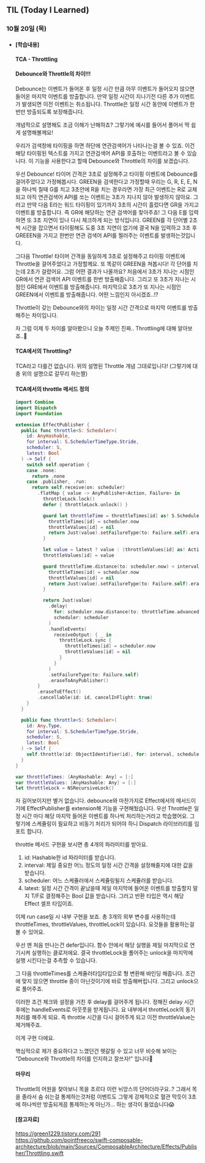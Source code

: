 ## TIL (Today I Learned)

### 10월 20일 (목)    

- #### [학습내용] 
    #### TCA - Throttling

    #### Debounce와 Throttle의 차이!!!         

    Debounce는 이벤트가 들어온 후 일정 시간 만큼 아무 이벤트가 들어오지 않으면 들어온 마지막 이벤트를 방출합니다.
    만약 일정 시간이 지나기전 다른 추가 이벤트가 발생되면 이전 이벤트는 취소됩니다.
    Throttle은 일정 시간 동안에 이벤트가 한번만 방출되도록 보장해줍니다.

    개념적으로 설명해도 조금 이해가 난해하죠?
    그렇기에 예시를 들어서 풀어서 딱 쉽게 설명해볼께요!

    우리가 검색창에 타이핑을 하면 하단에 연관검색어가 나타나는걸 볼 수 있죠.
    이건 해당 타이핑된 텍스트를 가지고 연관검색어 API를 호출하는 이벤트라고 볼 수 있습니다.
    이 기능을 사용한다고 할때 Debounce와 Throttle의 차이를 보겠습니다.

    우선 Debounce!
    타이머 간격은 3초로 설정해주고 타이핑 이벤트에 Debounce를 걸어주었다고 가정해봅시다.
    GREEN을 검색한다고 가정할때 우리는 G, R, E, E, N을 하나씩 칠때 G를 치고 3초안에 R을 치는 경우라면 가장 최근 이벤트는 R로 교체되고 아직 연관검색어 API를 쏘는 이벤트는 3초가 지나지 않아 발생하지 않아요.
    그러고 만약 다음 E라는 워드 타이핑이 있기까지 3초의 시간이 흘렀다면 GR을 가지고 이벤트를 방출합니다.
    즉 GR에 해당하는 연관 검색어를 찾아주죠!
    그 다음 E를 입력하면 또 3초 지연이 있나 다시 체크하게 되는 방식입니다.
    GREEN를 각 단어별 2초씩 시간을 잡으면서 타이핑해도 도중 3초 지연이 없기에 결국 N을 입력하고 3초 후 GREEEN을 가지고 한번만 연관 검색어 API를 찔러주는 이벤트를 발생하는것입니다.

    그다음 Throttle!
    타이머 간격을 동일하게 3초로 설정해주고 타이핑 이벤트에 Throttle을 걸어주었다고 가정할께요.
    또 똑같이 GREEN을 쳐봅시다!
    각 단어를 치는데 2초가 걸렸어요.
    그럼 어떤 결과가 나올까요?
    처음에서 3초가 지나는 시점인 GR에서 연관 검색어 API 이벤트를 한번 방출해줍니다.
    그리고 또 3초가 지나는 시점인 GRE에서 이벤트를 방출해줍니다.
    마지막으로 3초가 또 지나는 시점인 GREEN에서 이벤트를 방출해줍니다.
    어떤 느낌인지 아시겠죠..!?

    Throttle이 갖는 Debounce와의 차이는 일정 시간 간격으로 마지막 이벤트를 방출해주는 차이입니다.

    자 그럼 이제 두 차이를 알아봤으니 오늘 주제인 진짜.. Throttling에 대해 알아보죠..🥲

    #### TCA에서의 Throttling?

    TCA라고 다를건 없습니다.
    위의 설명된 Throttle 개념 그대로입니다!
    (그렇기에 대충 위의 설명으로 갈무리 하는짤)

    #### TCA에서의 throttle 메서드 정의
    
    ```swift
    import Combine
    import Dispatch
    import Foundation

    extension EffectPublisher {
      public func throttle<S: Scheduler>(
        id: AnyHashable,
        for interval: S.SchedulerTimeType.Stride,
        scheduler: S,
        latest: Bool
      ) -> Self {
        switch self.operation {
        case .none:
          return .none
        case .publisher, .run:
          return self.receive(on: scheduler)
            .flatMap { value -> AnyPublisher<Action, Failure> in
              throttleLock.lock()
              defer { throttleLock.unlock() }

              guard let throttleTime = throttleTimes[id] as! S.SchedulerTimeType? else {
                throttleTimes[id] = scheduler.now
                throttleValues[id] = nil
                return Just(value).setFailureType(to: Failure.self).eraseToAnyPublisher()
              }

              let value = latest ? value : (throttleValues[id] as! Action? ?? value)
              throttleValues[id] = value

              guard throttleTime.distance(to: scheduler.now) < interval else {
                throttleTimes[id] = scheduler.now
                throttleValues[id] = nil
                return Just(value).setFailureType(to: Failure.self).eraseToAnyPublisher()
              }

              return Just(value)
                .delay(
                  for: scheduler.now.distance(to: throttleTime.advanced(by: interval)),
                  scheduler: scheduler
                )
                .handleEvents(
                  receiveOutput: { _ in
                    throttleLock.sync {
                      throttleTimes[id] = scheduler.now
                      throttleValues[id] = nil
                    }
                  }
                )
                .setFailureType(to: Failure.self)
                .eraseToAnyPublisher()
            }
            .eraseToEffect()
            .cancellable(id: id, cancelInFlight: true)
        }
      }

      public func throttle<S: Scheduler>(
        id: Any.Type,
        for interval: S.SchedulerTimeType.Stride,
        scheduler: S,
        latest: Bool
      ) -> Self {
        self.throttle(id: ObjectIdentifier(id), for: interval, scheduler: scheduler, latest: latest)
      }
    }

    var throttleTimes: [AnyHashable: Any] = [:]
    var throttleValues: [AnyHashable: Any] = [:]
    let throttleLock = NSRecursiveLock()
    ```
    자 길어보이지만 별거 없습니다.
    debounce와 마찬가지로 Effect에서의 메서드이기에 EffectPublisher를 extension해 기능을 구현해뒀습니다.
    우선 Throttle은 일정 시간 마다 해당 마지막 들어온 이벤트를 하나씩 처리하는거라고 학습했어요.
    그렇기에 스케쥴링이 필요하고 비동기 처리가 되어야 하니 Dispatch 라이브러리를 임포트 합니다.

    throttle 메서드 구현을 보시면 총 4개의 파라미터를 받아요.
    1. id: Hashable한 id 파라미터를 받습니다.
    2. interval: 제일 중요한 어느 정도의 일정 시간 간격을 설정해줄지에 대한 값을 받습니다.
    3. scheduler: 어느 스케쥴러에서 스케쥴링될지 스케쥴러를 받습니다.
    4. latest: 일정 시간 간격이 끝났을때 제일 마지막에 들어온 이벤트를 방출할지 말지 T/F로 결정해주는 Bool 값을 받습니다.
    그러고 반환 타입은 역시 해당 Effect 셀프 타입이죠.

    이제 run case일 시 내부 구현을 보죠.
    총 3개의 외부 변수를 사용하는데 throttleTimes, throttleValues, throttleLock이 있습니다.
    요것들을 활용하는걸 볼 수 있어요.

    우선 맨 처음 만나는건 defer입니다.
    함수 안에서 해당 실행을 제일 마지막으로 연기시켜 실행하는 클로저에요.
    결국 throttleLock을 풀어주는 unlock을 마지막에 실행 시킨다는걸 추측할 수 있습니다.

    그 다음 throttleTimes를 스케쥴러타임타입으로 형 변환해 바인딩 해줍니다.
    조건에 맞지 않으면 throttle 중이 아닌것이기에 바로 방출해버립니다.
    그리고 unlock으로 풀어주죠.

    이러한 조건 체크와 설정을 거친 후 delay를 걸어주게 됩니다.
    정해진 delay 시간 후에는 handleEvents로 아웃풋을 받게됩니다.
    요 내부에서 throttleLock의 동기 처리를 해주게 되요.
    즉 throttle 시간을 다시 걸어주게 되고 이전 throttleValue는 제거해주죠.

    이게 구현 다에요.

    핵심적으로 제가 중요하다고 느꼈던건 헷갈릴 수 있고 너무 비슷해 보이는 
    "Debounce와 Throttle의 차이를 인지하고 잘쓰자!" 입니다🙌

    #### 마무리

    Throttle의 어원을 찾아보니 목을 조르다 이런 뉘앙스의 단어더라구요..?
    그래서 목을 졸라서 숨 쉬는걸 통제하는것처럼 이벤트도 그렇게 강제적으로 혈관 막듯이 3초에 하나씩만 방출되게끔 통제하는게 아닌가...
    하는 생각이 들었습니다😱

    #### [참고자료]
    https://green1229.tistory.com/291   
    https://github.com/pointfreeco/swift-composable-architecture/blob/main/Sources/ComposableArchitecture/Effects/Publisher/Throttling.swift
